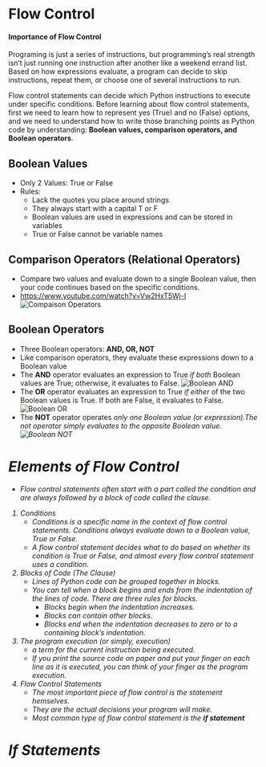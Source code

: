 # Flow Control
#### Importance of Flow Control
Programing is just a series of instructions, but programming’s real strength isn’t just running one instruction after another like a weekend errand list. Based on how expressions evaluate, a program can decide to skip instructions, repeat them, or choose one of several instructions to run.

Flow control statements can decide which Python instructions to execute under specific conditions. Before learning about flow control statements, first we need to learn how to represent yes (True) and no (False) options, and we need to understand how to write those branching points as Python code by understanding: <b>Boolean values, comparison operators, and Boolean operators</b>.

## Boolean Values
- Only 2 Values: True or False 
- Rules: 
  - Lack the quotes you place around strings
  - They always start with a capital T or F
  - Boolean values are used in expressions and can be stored in variables
  - True or False cannot be variable names
## Comparison Operators (Relational Operators)
- Compare two values and evaluate down to a single Boolean value, then your code continues based on the specific conditions. 
- https://www.youtube.com/watch?v=Vw2HxT5Wj-I
![Compaison Operators](https://user-images.githubusercontent.com/111991325/227411939-9dcbaa20-2239-41eb-bd2e-c3e39737c4d3.jpg)

## Boolean Operators
- Three Boolean operators: <b> AND, OR, NOT </b> 
- Like comparison operators, they evaluate these expressions down to a Boolean value
- The <b>AND</b> operator evaluates an expression to True <i>if both</i> Boolean values are True; otherwise, it evaluates to False. 
![Boolean AND](https://user-images.githubusercontent.com/111991325/227414639-0fd135a5-afc1-4fa2-98f4-0c06d577bb64.png)
- The <b>OR</b> operator evaluates an expression to True <i>if either</i> of the two Boolean values is True. If both are False, it evaluates to False.
![Boolean OR](https://user-images.githubusercontent.com/111991325/227415533-b84506d5-4317-4abf-b1ce-6577e83d6627.png)
- The <b>NOT</b> operator operates <i>only<i/> one Boolean value (or expression).The not operator simply evaluates to the opposite Boolean value.
![Boolean NOT](https://user-images.githubusercontent.com/111991325/227415811-04311aa3-3ca9-4356-a776-f7cb7d3ec591.png)

# Elements of Flow Control
  - Flow control statements often start with a part called the condition and are always followed by a block of code called the clause.
1. Conditions
    - Conditions is a specific name in the context of flow control statements. Conditions always evaluate down to a Boolean value, True or False.
    - A flow control statement decides what to do based on whether its condition is True or False, and almost every flow control statement uses a condition.
2. Blocks of Code (The Clause)
    - Lines of Python code can be grouped together in blocks. 
    - You can tell when a block begins and ends from the indentation of the lines of code. There are three rules for blocks.
      - Blocks begin when the indentation increases.
      - Blocks can contain other blocks.
      - Blocks end when the indentation decreases to zero or to a containing block’s indentation.
3. The program execution (or simply, execution) 
    - a term for the current instruction being executed. 
    - If you print the source code on paper and put your finger on each line as it is executed, you can think of your finger as the program execution.
4. Flow Control Statements
    - The most important piece of flow control is the statement hemselves.
    - They are the actual decisions your program will make.
    - Most common type of flow control statement is the <b>if statement</b>
  
 # If Statements
  
 
